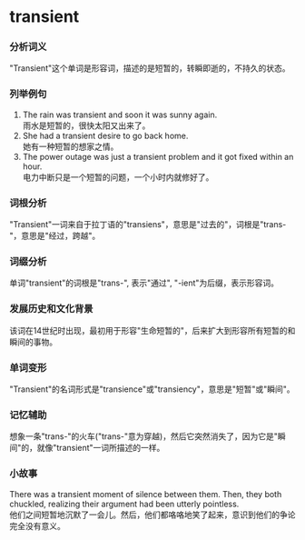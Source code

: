 # transient

### 分析词义

  

"Transient"这个单词是形容词，描述的是短暂的，转瞬即逝的，不持久的状态。

  

### 列举例句

  

1.  The rain was transient and soon it was sunny again.  
    雨水是短暂的，很快太阳又出来了。
2.  She had a transient desire to go back home.  
    她有一种短暂的想家之情。
3.  The power outage was just a transient problem and it got fixed within an hour.  
    电力中断只是一个短暂的问题，一个小时内就修好了。

  

### 词根分析

  

"Transient"一词来自于拉丁语的"transiens"，意思是"过去的"，词根是"trans-"，意思是"经过，跨越"。

  

### 词缀分析

  

单词"transient"的词根是"trans-", 表示"通过", "-ient"为后缀，表示形容词。

  

### 发展历史和文化背景

  

该词在14世纪时出现，最初用于形容"生命短暂的"，后来扩大到形容所有短暂的和瞬间的事物。

  

### 单词变形

  

"Transient"的名词形式是"transience"或"transiency"，意思是"短暂"或"瞬间"。

  

### 记忆辅助

  

想象一条"trans-"的火车("trans-"意为穿越)，然后它突然消失了，因为它是"瞬间"的，就像"transient"一词所描述的一样。

  

### 小故事

  

There was a transient moment of silence between them. Then, they both chuckled, realizing their argument had been utterly pointless.  
他们之间短暂地沉默了一会儿。然后，他们都咯咯地笑了起来，意识到他们的争论完全没有意义。
